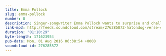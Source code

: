 ```yaml
---
title: Emma Pollock
slug: emma-pollock
number: 8
description: Singer-songwriter Emma Pollock wants to surprise and challenge herself as a songwriter, as she reveals how she shakes up the writing process. As founder of Chemikal Underground Records, Emma also offers a keen insight into the current state of the music industry and offers some advice for newcomers. Hear a work-in-progress song, and a live performance of a track from her latest album, 'In Search Of Harperfield'.
link-mp3: http://feeds.soundcloud.com/stream/276285872-hatondog-verse-chorus-verse-ep8-emma-pollock.mp3
duration: "01:10:29"
byte-length: 171623954
pub-date: Mon, 01 Aug 2016 06:38:54 +0000
soundcloud-id: 276285872
---
```

